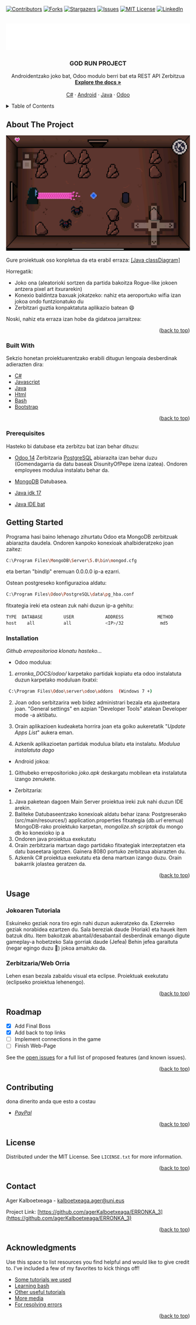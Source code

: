 <div id="top"></div>
<!--
*** Thanks for checking out the Best-README-Template. If you have a suggestion
*** that would make this better, please fork the repo and create a pull request
*** or simply open an issue with the tag "enhancement".
*** Don't forget to give the project a star!
*** Thanks again! Now go create something AMAZING! :D
-->



<!-- PROJECT SHIELDS -->
<!--
*** I'm using markdown "reference style" links for readability.
*** Reference links are enclosed in brackets [ ] instead of parentheses ( ).
*** See the bottom of this document for the declaration of the reference variables
*** for contributors-url, forks-url, etc. This is an optional, concise syntax you may use.
*** https://www.markdownguide.org/basic-syntax/#reference-style-links
-->
[![Contributors][contributors-shield]][contributors-url]
[![Forks][forks-shield]][forks-url]
[![Stargazers][stars-shield]][stars-url]
[![Issues][issues-shield]][issues-url]
[![MIT License][license-shield]][license-url]
[![LinkedIn][linkedin-shield]][linkedin-url]



<!-- PROJECT LOGO -->
<br />
<div align="center">
  <a href="https://github.com/othneildrew/Best-README-Template">
    <img src="images/logo.png" alt="Logo">
  </a>

  <h3 align="center">GOD RUN PROJECT</h3>

  <p align="center">
    Androidentzako joko bat, Odoo modulo berri bat eta REST API Zerbitzua
    <br />
    <a href="https://github.com/agerKalboetxeaga/ERRONKA_3/tree/main/erronka_DOCS"><strong>Explore the docs »</strong></a>
    <br />
    <br />
    <a href="https://github.com/agerKalboetxeaga/ERRONKA_3/tree/main/c%23">C#</a>
    ·
    <a href="https://github.com/agerKalboetxeaga/ERRONKA_3/tree/main/android">Android</a>
    ·
    <a href="https://github.com/agerKalboetxeaga/ERRONKA_3/tree/main/java">Java</a>
     ·
    <a href="https://github.com/agerKalboetxeaga/ERRONKA_3/tree/main/erronka_DOCS/odoo/partidak">Odoo</a>
  </p>
</div>



<!-- TABLE OF CONTENTS -->
<details>
  <summary>Table of Contents</summary>
  <ol>
    <li>
      <a href="#about-the-project">About The Project</a>
      <ul>
        <li><a href="#built-with">Built With</a></li>
      </ul>
    </li>
    <li>
      <a href="#getting-started">Getting Started</a>
      <ul>
        <li><a href="#prerequisites">Prerequisites</a></li>
        <li><a href="#installation">Installation</a></li>
      </ul>
    </li>
    <li><a href="#usage">Usage</a></li>
    <li><a href="#roadmap">Roadmap</a></li>
    <li><a href="#contributing">Contributing</a></li>
    <li><a href="#license">License</a></li>
    <li><a href="#contact">Contact</a></li>
    <li><a href="#acknowledgments">Acknowledgments</a></li>
  </ol>
</details>



<!-- ABOUT THE PROJECT -->
## About The Project

[![Product Name Screen Shot][product-screenshot]](images/juegoscreen.jpg)

Gure proiektuak oso konpletua da eta erabil erraza: [[Java classDiagram]](https://github.com/agerKalboetxeaga/ERRONKA_3/blob/main/java/GodRun_Java_Diagram.svg)

Horregatik:
* Joko ona (aleatorioki sortzen da partida bakoitza Rogue-like jokoen antzera pixel art itxurarekin)
* Konexio baldintza baxuak jokatzeko: nahiz eta aeroportuko wifia izan jokoa ondo funtzionatuko du
* Zerbitzari guztia konpaktatuta aplikazio batean :smile:

Noski, nahiz eta erraza izan hobe da gidatxoa jarraitzea:

<!-- Use the `BLANK_README.md` to get started. -->

<p align="right">(<a href="#top">back to top</a>)</p>



### Built With

Sekzio honetan proiektuarentzako erabili ditugun lengoaia desberdinak adierazten dira:

* [C#](https://docs.microsoft.com/es-es/dotnet/csharp/)
* [Javascript](https://www.javascript.com/)
* [Java](https://www.java.com/es/)
* [Html](https://www.w3schools.com/html/)
* [Bash](https://bioinf.comav.upv.es/courses/unix/scripts_bash.html)
* [Bootstrap](https://getbootstrap.com)

<p align="right">(<a href="#top">back to top</a>)</p>



### Prerequisites
Hasteko bi datubase eta zerbitzu bat izan behar dituzu:
 * [Odoo 14](https://www.odoo.com/es_ES/page/download) Zerbitzaria [PostgreSQL](https://www.postgresql.org/) abiarazita izan behar duzu
    (Gomendagarria da datu baseak DisunityOfPepe izena izatea). Ondoren employees modulua instalatu behar da.
  

* [MongoDB](https://www.mongodb.com/) Datubasea.
* [Java jdk 17](https://www.oracle.com/java/technologies/javase/jdk17-archive-downloads.html)
* [Java IDE bat](https://www.eclipse.org/downloads/)

<!-- GETTING STARTED -->
## Getting Started
Programa hasi baino lehenago zihurtatu Odoo eta MongoDB zerbitzuak abiarazita daudela. Ondoren kanpoko konexioak ahalbideratzeko joan zaitez:
   ```sh
  C:\Program Files\MongoDB\Server\5.0\bin\mongod.cfg
   ```
   eta bertan "bindIp" eremuan 0.0.0.0 ip-a ezarri.
  
Ostean postgreseko konfigurazioa aldatu:

   ```sh
  C:\Program Files\Odoo\PostgreSQL\data\pg_hba.conf
   ```
  fitxategia ireki eta ostean zuk nahi duzun ip-a gehitu:
  
   ```sh
   TYPE  DATABASE        USER            ADDRESS             METHOD
   host    all           all             <IP>/32              md5
   ```
  
### Installation

_Github errepositorioa klonatu hasteko..._

* Odoo modulua:
1. _erronka_DOCS/odoo/_ karpetako partidak kopiatu eta odoo instalatuta duzun karpetako moduluan itxatxi:
  ```sh
   C:\Program Files\Odoo\server\odoo\addons  (Windows 7 +)
   ```
2. Joan odoo serbitzarira web bidez administrari bezala eta ajusteetara joan. "General settings" en azpian "Developer Tools" atalean
    Developer mode -a aktibatu.

3. Orain aplikazioen kudeaketa horrira joan eta goiko aukeretatik "_Update Apps List_" aukera eman. 
  
4. Azkenik aplikazioetan partidak modulua bilatu eta instalatu. _Modulua instalatuta dago_
 
* Android jokoa:
1. Githubeko errepositorioko _joko.apk_ deskargatu mobilean eta instalatuta izango zenukete.
* Zerbitzaria:
1. Java paketean dagoen Main Server proiektua ireki zuk nahi duzun IDE arekin.
2. Baliteke Datubaseentzako konexioak aldatu behar izana: 
      Postgreserako (src/main/resources/) application.properties fitxategia (_db.url_ eremua)
      MongoDB-rako proiektuko karpetan, _mongolize.sh scriptak_ du mongo db ko konexioko ip a
4. Ondoren java proiektua exekutatu
5. Orain zerbitzaria martxan dago partidako fitxategiak interzeptatzen eta datu baseetara igotzen. Gainera 8080 portuko zerbitzua abiarazten du.
6. Azkenik C# proiektua exekutatu eta dena martxan izango duzu. Orain bakarrik jolastea geratzen da.


<p align="right">(<a href="#top">back to top</a>)</p>



<!-- USAGE EXAMPLES -->
## Usage

### Jokoaren Tutoriala
Eskuineko geziak nora tiro egin nahi duzun aukeratzeko da. 
Ezkerreko geziak norabidea ezartzen du.
Sala bereziak daude (Horiak) eta hauek item batzuk ditu. Item bakoitzak abantail/desabantail desberdinak emango digute gameplay-a hobetzeko
Sala gorriak daude (Jefea) Behin jefea garaituta (negar egingo duzu 🥲) jokoa amaituko da.

### Zerbitzaria/Web Orria
Lehen esan bezala zabaldu visual eta eclipse. 
Proiektuak exekutatu (eclipseko proiektua lehenengo).
<p align="right">(<a href="#top">back to top</a>)</p>



<!-- ROADMAP -->
## Roadmap

- [x] Add Final Boss
- [x] Add back to top links
- [ ] Implement connections in the game
- [ ] Finish Web-Page

See the [open issues](https://github.com/agerKalboetxeaga/ERRONKA_3/issues) for a full list of proposed features (and known issues).

<p align="right">(<a href="#top">back to top</a>)</p>



<!-- CONTRIBUTING -->
## Contributing

dona dinerito anda que esto a costau
* _[PayPal](https://www.dafk.net/what/)_

<p align="right">(<a href="#top">back to top</a>)</p>



<!-- LICENSE -->
## License

Distributed under the MIT License. See `LICENSE.txt` for more information.

<p align="right">(<a href="#top">back to top</a>)</p>



<!-- CONTACT -->
## Contact

Ager Kalboetxeaga - [kalboetxeaga.ager@uni.eus](https://mail.google.com/)

Project Link: [https://github.com/agerKalboetxeaga/ERRONKA_3](https://github.com/agerKalboetxeaga/ERRONKA_3)

<p align="right">(<a href="#top">back to top</a>)</p>



<!-- ACKNOWLEDGMENTS -->
## Acknowledgments

Use this space to list resources you find helpful and would like to give credit to. I've included a few of my favorites to kick things off!

* [Some tutorials we used](https://openwebinars.net/)
* [Learning bash](https://www.mastermind.ac/)
* [Other useful tutorials](https://www.mastermind.ac/)
* [More media](https://elearning20.hezkuntza.net/012053/enrol/index.php?id=31)
* [For resolving errors](https://stackoverflow.com/)

<p align="right">(<a href="#top">back to top</a>)</p>



<!-- MARKDOWN LINKS & IMAGES -->
<!-- https://www.markdownguide.org/basic-syntax/#reference-style-links -->
[contributors-shield]: https://img.shields.io/github/contributors/agerKalboetxeaga/ERRONKA3?style=for-the-badge
[contributors-url]: https://github.com/agerKalboetxeaga/ERRONKA_3/graphs/contributors
[forks-shield]: https://img.shields.io/github/forks/agerKalboetxeaga?style=for-the-badge
[forks-url]:https://github.com/agerKalboetxeaga/ERRONKA_3/network/members
[stars-shield]: https://img.shields.io/github/stars/agerKalboetxeaga?style=for-the-badge
[stars-url]:https://github.com/agerKalboetxeaga/ERRONKA_3/stargazers
[issues-shield]: https://img.shields.io/github/issues/agerKalboetxeaga?style=for-the-badge
[issues-url]:https://github.com/agerKalboetxeaga/ERRONKA_3/issues
[license-shield]: https://img.shields.io/github/license/agerKalboetxeaga?style=for-the-badge
[license-url]: https://github.com/agerKalboetxeaga/ERRONKA_3/blob/master/LICENSE.txt
[linkedin-shield]: https://img.shields.io/badge/-LinkedIn-black.svg?style=for-the-badge&logo=linkedin&colorB=555
[linkedin-url]:https://github.com/agerKalboetxeaga/ERRONKA_3
[product-screenshot]: images/juegoscreen.jpg
